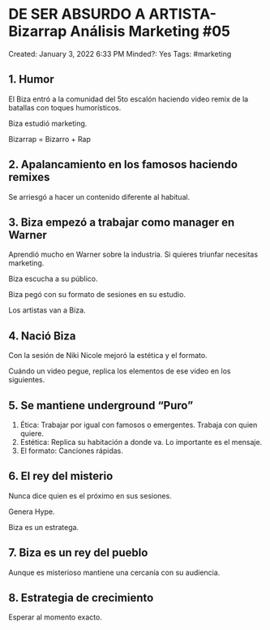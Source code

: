 # DE SER ABSURDO A ARTISTA- Bizarrap Análisis Marketing #05

Created: January 3, 2022 6:33 PM
Minded?: Yes
Tags: #marketing

## 1. Humor

El Biza entró a la comunidad del 5to escalón haciendo video remix de la batallas con toques humorísticos.

Biza estudió marketing.

Bizarrap = Bizarro + Rap

## 2. Apalancamiento en los famosos haciendo remixes

Se arriesgó a hacer un contenido diferente al habitual.

## 3. Biza empezó a trabajar como manager en Warner

Aprendió mucho en Warner sobre la industria. Si quieres triunfar necesitas marketing.

Biza escucha a su público.

Biza pegó con su formato de sesiones en su estudio.

Los artistas van a Biza.

## 4. Nació Biza

Con la sesión de Niki Nicole mejoró la estética y el formato. 

Cuándo un video pegue, replica los elementos de ese video en los siguientes.

## 5. Se mantiene underground “Puro”

1. Ética: Trabajar por igual con famosos o emergentes. Trabaja con quien quiere.
2. Estética: Replica su habitación a donde va. Lo importante es el mensaje.
3. El formato: Canciones rápidas.

## 6. El rey del misterio

Nunca dice quien es el próximo en sus sesiones.

Genera Hype.

Biza es un estratega.

## 7. Biza es un rey del pueblo

Aunque es misterioso mantiene una cercanía con su audiencia.

## 8. Estrategia de crecimiento

Esperar al momento exacto.